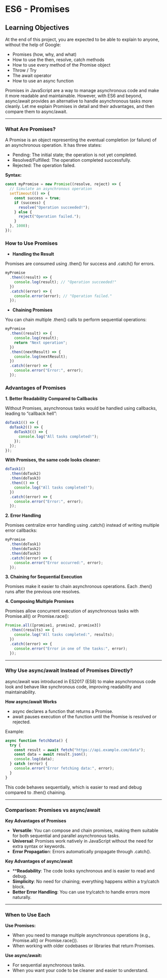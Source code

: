 # ES6 - Promises

## Learning Objectives
At the end of this project, you are expected to be able to explain to anyone, without the help of Google:

+ Promises (how, why, and what)
+ How to use the then, resolve, catch methods
+ How to use every method of the Promise object
+ Throw / Try
+ The await operator
+ How to use an async function

Promises in JavaScript are a way to manage asynchronous code and make it more readable and maintainable. However, with ES6 and beyond, async/await provides an alternative to handle asynchronous tasks more cleanly. Let me explain Promises in detail and their advantages, and then compare them to async/await.
___
### What Are Promises?

A Promise is an object representing the eventual completion (or failure) of an asynchronous operation. It has three states:
+ Pending: The initial state; the operation is not yet completed.
+ Resolved/Fulfilled: The operation completed successfully.
+ Rejected: The operation failed.

**Syntax:**
```javascript
const myPromise = new Promise((resolve, reject) => {
  // Simulate an asynchronous operation
  setTimeout(() => {
    const success = true;
    if (success) {
      resolve("Operation succeeded!");
    } else {
      reject("Operation failed.");
    }
  }, 1000);
});
```
### How to Use Promises

+ **Handling the Result**

Promises are consumed using .then() for success and .catch() for errors.

```javascript
myPromise
  .then((result) => {
    console.log(result); // "Operation succeeded!"
  })
  .catch((error) => {
    console.error(error); // "Operation failed."
  });
```
+ **Chaining Promises**

You can chain multiple .then() calls to perform sequential operations:

```javascript
myPromise
  .then((result) => {
    console.log(result);
    return "Next operation";
  })
  .then((nextResult) => {
    console.log(nextResult);
  })
  .catch((error) => {
    console.error("Error:", error);
  });
```

### Advantages of Promises

**1. Better Readability Compared to Callbacks**

Without Promises, asynchronous tasks would be handled using callbacks, leading to “callback hell”:

```javascript
doTask1(() => {
  doTask2(() => {
    doTask3(() => {
      console.log("All tasks completed!");
    });
  });
});
```
**With Promises, the same code looks cleaner:**

```javascript
doTask1()
  .then(doTask2)
  .then(doTask3)
  .then(() => {
    console.log("All tasks completed!");
  })
  .catch((error) => {
    console.error("Error:", error);
  });
```
**2. Error Handling**

Promises centralize error handling using .catch() instead of writing multiple error callbacks:

```javascript
myPromise
  .then(doTask1)
  .then(doTask2)
  .then(doTask3)
  .catch((error) => {
    console.error("Error occurred:", error);
  });
```

**3. Chaining for Sequential Execution**

Promises make it easier to chain asynchronous operations. Each .then() runs after the previous one resolves.

**4. Composing Multiple Promises**

Promises allow concurrent execution of asynchronous tasks with Promise.all() or Promise.race():

```javascript
Promise.all([promise1, promise2, promise3])
  .then((results) => {
    console.log("All tasks completed:", results);
  })
  .catch((error) => {
    console.error("Error in one of the tasks:", error);
  });
```
___
### **Why Use async/await Instead of Promises Directly?**

async/await was introduced in ES2017 (ES8) to make asynchronous code look and behave like synchronous code, improving readability and maintainability.

**How async/await Works**

+ async declares a function that returns a Promise.
+ await pauses execution of the function until the Promise is resolved or rejected.

Example:

```javascript
async function fetchData() {
  try {
    const result = await fetch("https://api.example.com/data");
    const data = await result.json();
    console.log(data);
  } catch (error) {
    console.error("Error fetching data:", error);
  }
}
```

This code behaves sequentially, which is easier to read and debug compared to .then() chaining.
___
### **Comparison: Promises vs async/await**

**Key Advantages of Promises**

+ **Versatile**: You can compose and chain promises, making them suitable for both sequential and parallel asynchronous tasks.
+ **Universal**: Promises work natively in JavaScript without the need for extra syntax or keywords.
+ **Error Propagatio**n: Errors automatically propagate through .catch().

**Key Advantages of async/await**

+ ****Readability**: The code looks synchronous and is easier to read and debug.
+ **Simplicity**: No need for chaining; everything happens within a try/catch block.
+ **Better Error Handling**: You can use try/catch to handle errors more naturally.
___
### When to Use Each

**Use Promises:**

+ When you need to manage multiple asynchronous operations (e.g., Promise.all() or Promise.race()).
+ When working with older codebases or libraries that return Promises.

**Use async/await:**

+ For sequential asynchronous tasks.
+ When you want your code to be cleaner and easier to understand.
